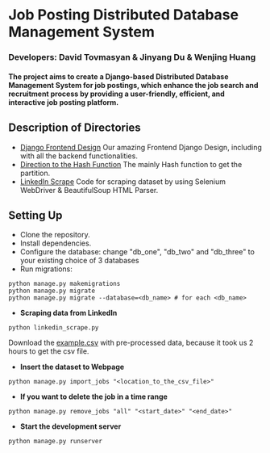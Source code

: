 # Job Posting Distributed Database Management System
### Developers: David Tovmasyan & Jinyang Du & Wenjing Huang
#### The project aims to create a Django-based Distributed Database Management System for job postings, which enhance the job search and recruitment process by providing a user-friendly, efficient, and interactive job posting platform.


## Description of Directories
- [Django Frontend Design](https://github.com/kikossik/Job-Posting-Distributed-Database-Management-System/tree/main/django_project)
  Our amazing Frontend Django Design, including with all the backend functionalities.
- [Direction to the Hash Function](https://github.com/kikossik/Job-Posting-Distributed-Database-Management-System/blob/main/django_project/blog/management/commands/import_jobs.py)
  The mainly Hash function to get the partition.
- [LinkedIn Scrape](https://github.com/kikossik/Job-Posting-Distributed-Database-Management-System/blob/main/linkedin_scrape.py)
  Code for scraping dataset by using Selenium WebDriver & BeautifulSoup HTML Parser.

## Setting Up
- Clone the repository.
- Install dependencies.
- Configure the database:
  change "db_one", "db_two" and "db_three" to your existing choice of 3 databases
- Run migrations:
```
python manage.py makemigrations
python manage.py migrate
python manage.py migrate --database=<db_name> # for each <db_name>
```
- **Scraping data from LinkedIn**
```shell
python linkedin_scrape.py
```
Download the [example.csv](https://drive.google.com/file/d/1RLI85-oi-JQM9OdJEVLjCz-DFzeScRY5/view?usp=sharing) with pre-processed data, because it took us 2 hours to get the csv file.
- **Insert the dataset to Webpage**
```shell
python manage.py import_jobs "<location_to_the_csv_file>"
```
- **If you want to delete the job in a time range**
```shell
python manage.py remove_jobs "all" "<start_date>" "<end_date>"
```
- **Start the development server**
```shell
python manage.py runserver
```
